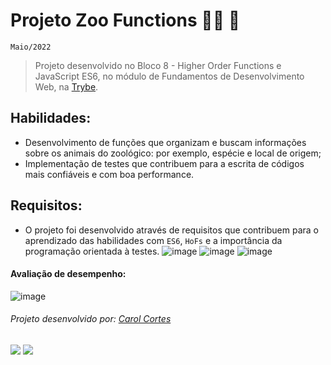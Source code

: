 # Projeto Zoo Functions :woman_farmer: :elephant:
``Maio/2022``

> Projeto desenvolvido no Bloco 8 - Higher Order Functions e JavaScript ES6, no módulo de Fundamentos de Desenvolvimento Web, na [Trybe](https://www.betrybe.com/).

## Habilidades:
 - Desenvolvimento de funções que organizam e buscam informações sobre os animais do zoológico: por exemplo, espécie e local de origem;
 - Implementação de testes que contribuem para a escrita de códigos mais confiáveis e com boa performance.

## Requisitos:
 - O projeto foi desenvolvido através de requisitos que contribuem para o aprendizado das habilidades com ``ES6``, ``HoFs`` e a importância da programação orientada à testes.
![image](https://user-images.githubusercontent.com/98475840/203184957-68cbc30f-e2af-44b0-9d68-696168ff4133.png)
![image](https://user-images.githubusercontent.com/98475840/203185017-adf2e87d-505e-4831-8261-daff29d26d9e.png)
![image](https://user-images.githubusercontent.com/98475840/203185033-03eba0fc-e0da-4068-80c2-0f0b220ae455.png)
 
 #### Avaliação de desempenho:
![image](https://user-images.githubusercontent.com/98475840/203185075-300b2d18-1017-4306-9491-00677197c1f9.png)

###### Projeto desenvolvido por: [Carol Cortes](https://github.com/carolcortes)

  <a href = "mailto:caroline.ocortes@gmail.com"><img src="https://img.shields.io/badge/-Gmail-%23333?style=for-the-badge&logo=gmail&logoColor=white" target="_blank"></a>
  <a href="https://www.linkedin.com/in/carolinecortess/" target="_blank"><img src="https://img.shields.io/badge/-LinkedIn-%230077B5?style=for-the-badge&logo=linkedin&logoColor=white"></a>

